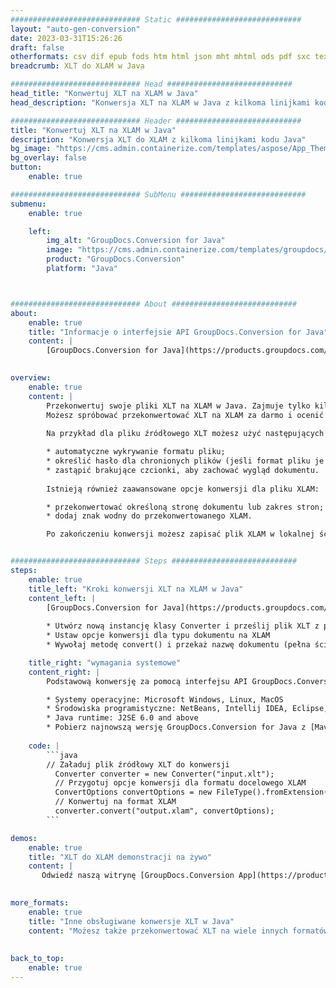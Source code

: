 ```yaml
---
############################# Static ############################
layout: "auto-gen-conversion"
date: 2023-03-31T15:26:26
draft: false
otherformats: csv dif epub fods htm html json mht mhtml ods pdf sxc tex tsv xlam xls xlsb xlsm xlsx xlt xltm xltx xml xps
breadcrumb: XLT do XLAM w Java

############################# Head ############################
head_title: "Konwertuj XLT na XLAM w Java"
head_description: "Konwersja XLT na XLAM w Java z kilkoma linijkami kodu. Konwertuj ponad 160 formatów plików za pomocą interfejsu API konwersji dokumentów GroupDocs dla Java"

############################# Header ############################
title: "Konwertuj XLT na XLAM w Java"
description: "Konwersja XLT do XLAM z kilkoma linijkami kodu Java"
bg_image: "https://cms.admin.containerize.com/templates/aspose/App_Themes/V3/images/bg/header1.png"
bg_overlay: false
button:
    enable: true

############################# SubMenu ############################
submenu:
    enable: true

    left:
        img_alt: "GroupDocs.Conversion for Java"
        image: "https://cms.admin.containerize.com/templates/groupdocs/images/product-logos/90x90-noborder/groupdocs-conversion-java.png"
        product: "GroupDocs.Conversion"
        platform: "Java"



############################# About ############################
about:
    enable: true
    title: "Informacje o interfejsie API GroupDocs.Conversion for Java"
    content: |
        [GroupDocs.Conversion for Java](https://products.groupdocs.com/conversion/java/) to zaawansowany interfejs API do konwersji formatów plików do konwersji między popularnymi formatami obrazów i dokumentów, takimi jak Microsoft Office, OpenDocument, PDF, HTML, e-mail, CAD. i wiele więcej za pomocą kilku linijek kodu. Natywny interfejs API automatycznie wykrywa formaty oryginalnych dokumentów i oferuje wiele opcji dostosowywania przekonwertowanych dokumentów. Wraz z funkcją wyodrębniania informacji z dokumentu domyślnie obsługuje również buforowanie wyników konwersji na dysk lokalny. Jednak każdy rodzaj pamięci podręcznej może być obsługiwany przez implementację odpowiednich interfejsów - Amazon S3, Dropbox, Google Drive, Windows Azure, Reddis lub dowolnych innych.
    

overview:
    enable: true
    content: |
        Przekonwertuj swoje pliki XLT na XLAM w Java. Zajmuje tylko kilka linii kodu Java na dowolnej wybranej platformie, takiej jak Windows, Linux, macOS.
        Możesz spróbować przekonwertować XLT na XLAM za darmo i ocenić jakość wyników konwersji. Oprócz prostych skryptów konwersji plików możesz wypróbować bardziej wyrafinowane opcje ładowania pliku źródłowego XLT i przechowywania danych wyjściowych XLAM. 
        
        Na przykład dla pliku źródłowego XLT możesz użyć następujących opcji ładowania:

        * automatyczne wykrywanie formatu pliku;
        * określić hasło dla chronionych plików (jeśli format pliku je obsługuje);
        * zastąpić brakujące czcionki, aby zachować wygląd dokumentu.
        
        Istnieją również zaawansowane opcje konwersji dla pliku XLAM:

        * przekonwertować określoną stronę dokumentu lub zakres stron;
        * dodaj znak wodny do przekonwertowanego XLAM.

        Po zakończeniu konwersji możesz zapisać plik XLAM w lokalnej ścieżce pliku lub w dowolnej pamięci innej firmy, takiej jak FTP, Amazon S3, Dysk Google, Dropbox itp. Uwaga - aby przekonwertować {{Z}} do XLAM, nie musisz instalować żadnego dodatkowego oprogramowania, takiego jak MS Office, Open Office, Adobe Acrobat Reader itp.


############################# Steps ############################
steps:
    enable: true
    title_left: "Kroki konwersji XLT na XLAM w Java"
    content_left: |
        [GroupDocs.Conversion for Java](https://products.groupdocs.com/conversion/java/) pozwala programistom łatwo przekonwertować plik XLT na XLAM za pomocą kilku linijek kodu.
        
        * Utwórz nową instancję klasy Converter i prześlij plik XLT z pełną ścieżką
        * Ustaw opcje konwersji dla typu dokumentu na XLAM
        * Wywołaj metodę convert() i przekaż nazwę dokumentu (pełna ścieżka) oraz format (XLAM) jako parametr

    title_right: "wymagania systemowe"
    content_right: |
        Podstawową konwersję za pomocą interfejsu API GroupDocs.Conversion for Java można wykonać za pomocą zaledwie kilku linijek kodu. Nasze interfejsy API są obsługiwane na wszystkich głównych platformach i systemach operacyjnych. Przed wykonaniem poniższego kodu upewnij się, że masz zainstalowane w systemie następujące wymagania wstępne.

        * Systemy operacyjne: Microsoft Windows, Linux, MacOS
        * Środowiska programistyczne: NetBeans, Intellij IDEA, Eclipse, etc.
        * Java runtime: J2SE 6.0 and above
        * Pobierz najnowszą wersję GroupDocs.Conversion for Java z [Maven](https://repository.groupdocs.com/webapp/#/artifacts/browse/tree/General/repo/com/groupdocs/groupdocs-conversion)
         
    code: |
        ```java    
        // Załaduj plik źródłowy XLT do konwersji
          Converter converter = new Converter("input.xlt");
          // Przygotuj opcje konwersji dla formatu docelowego XLAM
          ConvertOptions convertOptions = new FileType().fromExtension("xlam").getConvertOptions();
          // Konwertuj na format XLAM
          converter.convert("output.xlam", convertOptions);
        ```

demos:
    enable: true
    title: "XLT do XLAM demonstracji na żywo"
    content: |
       Odwiedź naszą witrynę [GroupDocs.Conversion App](https://products.groupdocs.app/conversion/family) i wypróbuj teraz konwersję XLT na XLAM. Darmowe demo ma następujące zalety
          

more_formats:
    enable: true
    title: "Inne obsługiwane konwersje XLT w Java"
    content: "Możesz także przekonwertować XLT na wiele innych formatów plików. Zobacz poniższą listę."
       
       
back_to_top:
    enable: true
---
```

